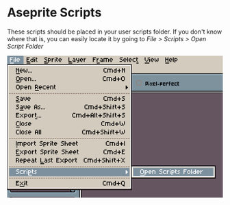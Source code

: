 # Aseprite Scripts



These scripts should be placed in your user scripts folder. If you don't know where that is, you can easily locate it by going to *File > Scripts > Open Script Folder*

![04](66bafdbd04f34fca30e9a3df1fea5261e557feaf.png)
